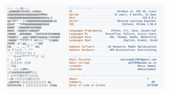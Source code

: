 <picture>
  <source srcset="https://raw.githubusercontent.com/mmazinjameel/mmazinjameel/main/dark_mode.svg?v=1747512629" media="(prefers-color-scheme: dark)">
  <img src="https://raw.githubusercontent.com/mmazinjameel/mmazinjameel/main/light_mode.svg?v=1747512629">
</picture>

